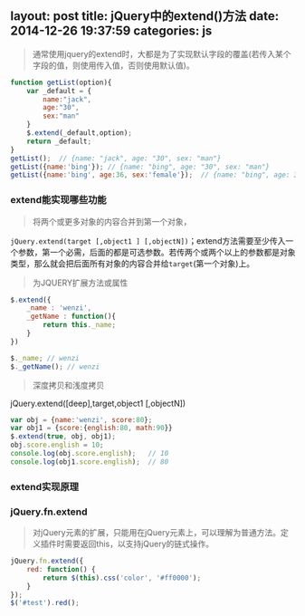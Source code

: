 layout: post
title: jQuery中的extend()方法
date: 2014-12-26 19:37:59
categories: js
---
> 通常使用jquery的extend时，大都是为了实现默认字段的覆盖(若传入某个字段的值，则使用传入值，否则使用默认值)。

<!-- more -->
```javascript
function getList(option){
    var _default = {
        name:"jack",
        age:"30",
        sex:"man"
    }
    $.extend(_default,option);
    return _default;
}
getList();  // {name: "jack", age: "30", sex: "man"}
getList({name:'bing'}); // {name: "bing", age: "30", sex: "man"}
getList({name:'bing', age:36, sex:'female'});  // {name: "bing", age: 36, sex: "female"}
```

### extend能实现哪些功能
> 将两个或更多对象的内容合并到第一个对象，

`jQuery.extend(target [,object1 ] [,objectN])`；extend方法需要至少传入一个参数，第一个必需，后面的都是可选参数。若传两个或两个以上的参数都是对象类型，那么就会把后面所有对象的内容合并给`target`(第一个对象)上。

> 为JQUERY扩展方法或属性

```javascript
$.extend({
    _name : 'wenzi',
    _getName : function(){
        return this._name;
    }
})

$._name; // wenzi
$._getName(); // wenzi
```

> 深度拷贝和浅度拷贝

jQuery.extend([deep],target,object1 [,objectN])
```javascript
var obj = {name:'wenzi', score:80};
var obj1 = {score:{english:80, math:90}}
$.extend(true, obj, obj1);
obj.score.english = 10;
console.log(obj.score.english);   // 10
console.log(obj1.score.english);  // 80
```

### extend实现原理

### jQuery.fn.extend

> 对jQuery元素的扩展，只能用在jQuery元素上，可以理解为普通方法。定义插件时需要返回this，以支持jQuery的链式操作。
```javascript
jQuery.fn.extend({
    red: function() {
        return $(this).css('color', '#ff0000');
    }
});
$('#test').red();
```